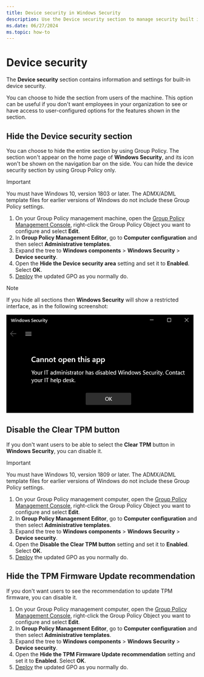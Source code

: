 ```yaml
---
title: Device security in Windows Security
description: Use the Device security section to manage security built into your device, including Virtualization-based security.
ms.date: 06/27/2024
ms.topic: how-to
---
```


# Device security

The **Device security** section contains information and settings for built-in device security.

You can choose to hide the section from users of the machine. This option can be useful if you don't want employees in your organization to see or have access to user-configured options for the features shown in the section.

## Hide the Device security section

You can choose to hide the entire section by using Group Policy. The section won't appear on the home page of **Windows Security**, and its icon won't be shown on the navigation bar on the side. You can hide the device security section by using Group Policy only.

> [!IMPORTANT]
> You must have Windows 10, version 1803 or later. The ADMX/ADML template files for earlier versions of Windows do not include these Group Policy settings.

1. On your Group Policy management machine, open the [Group Policy Management Console](/previous-versions/windows/it-pro/windows-server-2008-R2-and-2008/cc731212(v=ws.11)), right-click the Group Policy Object you want to configure and select **Edit**.
1. In **Group Policy Management Editor**, go to **Computer configuration** and then select **Administrative templates**.
1. Expand the tree to **Windows components** > **Windows Security** > **Device security**.
1. Open the **Hide the Device security area** setting and set it to **Enabled**. Select **OK**.
1. [Deploy](/windows/win32/srvnodes/group-policy) the updated GPO as you normally do.

> [!NOTE]
> If you hide all sections then **Windows Security** will show a restricted interface, as in the following screenshot:
>
> ![Screenshot of the Windows Security with all sections hidden by Group Policy.](images/wdsc-all-hide.png)

## Disable the Clear TPM button

If you don't want users to be able to select the **Clear TPM** button in **Windows Security**, you can disable it.

> [!IMPORTANT]
> You must have Windows 10, version 1809 or later. The ADMX/ADML template files for earlier versions of Windows do not include these Group Policy settings.

1. On your Group Policy management computer, open the [Group Policy Management Console](/previous-versions/windows/it-pro/windows-server-2008-R2-and-2008/cc731212(v=ws.11)), right-click the Group Policy Object you want to configure and select **Edit**.
1. In **Group Policy Management Editor**, go to **Computer configuration** and then select **Administrative templates**.
1. Expand the tree to **Windows components** > **Windows Security** > **Device security**.
1. Open the **Disable the Clear TPM button** setting and set it to **Enabled**. Select **OK**.
1. [Deploy](/windows/win32/srvnodes/group-policy) the updated GPO as you normally do.

## Hide the TPM Firmware Update recommendation

If you don't want users to see the recommendation to update TPM firmware, you can disable it.

1. On your Group Policy management computer, open the [Group Policy Management Console](/previous-versions/windows/it-pro/windows-server-2008-R2-and-2008/cc731212(v=ws.11)), right-click the Group Policy Object you want to configure and select **Edit**.
1. In **Group Policy Management Editor**, go to **Computer configuration** and then select **Administrative templates**.
1. Expand the tree to **Windows components** > **Windows Security** > **Device security**.
1. Open the **Hide the TPM Firmware Update recommendation** setting and set it to **Enabled**. Select **OK**.
1. [Deploy](/windows/win32/srvnodes/group-policy) the updated GPO as you normally do.
